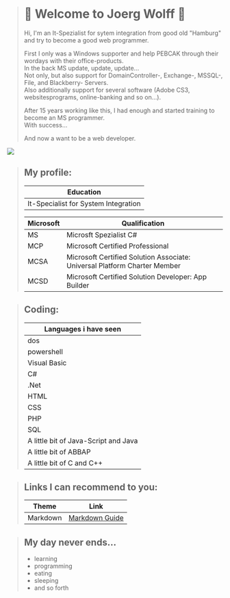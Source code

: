 > # 🐺 Welcome to Joerg Wolff 🐺
> 
> Hi, I'm an It-Spezialist for sytem integration from good old "Hamburg" and try to become a good web programmer.
> 
> First I only was a Windows supporter and help PEBCAK through their wordays with their office-products.<br>
> In the back MS update, update, update...<br>
> Not only, but also support for DomainController-, Exchange-, MSSQL-, File, and Blackberry- Servers.<br>
> Also additionally support for several software (Adobe CS3, websitesprograms, online-banking and so on...).
> 
> After 15 years working like this, I had enough and started training to become an MS programmer.<br>
> With success...
> 
> And now a want to be a web developer.
> 
![](https://img.freepik.com/vektoren-kostenlos/ethnischer-wolfskopf-mit-roetlichen-toenen_23-2147646226.jpg?size=338&ext=jpg&ga=GA1.2.803631228.1668440244)
>
>  ## My profile:
> |Education|
> |---------|
> |It-Specialist for System Integration|
> 
> |Microsoft|Qualification|
> |---------|-------------|
> |MS|Microsft Spezialist C#|
> |MCP|Microsoft Certified Professional|
> |MCSA|Microsoft Certified Solution Associate: Universal Platform Charter Member|
> |MCSD|Microsoft Certified Solution Developer: App Builder|

>  ## Coding:
> |Languages i have seen|
> |---------|
> |dos|
> |powershell|
> |Visual Basic|
> |C#|
> |.Net|
> |HTML|
> |CSS|
> |PHP|
> |SQL|
> |A little bit of Java-Script and Java|
> |A little bit of ABBAP|
> |A little bit of C and C++|

> ## Links I can recommend to you:
> |Theme|Link|
> |---------|----|
> |Markdown|[Markdown Guide](https://www.markdownguide.org/ "How to create markup files")|

> ## My day never ends...
> - learning
> - programming
> - eating
> - sleeping
> - and so forth
